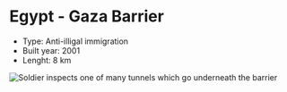 # Egypt - Gaza Barrier

* Type: Anti-illigal immigration
* Built year: 2001
* Lenght: 8 km 

![Soldier inspects one of many tunnels which go underneath the barrier](http://c1.staticflickr.com/5/4013/4359968011_2dc334aef8_z.jpg)
